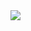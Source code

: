 <a href="https://codeclimate.com/github/maestro5/flashcards-little">
  <img src="https://codeclimate.com/github/maestro5/flashcards-little/badges/gpa.svg" />
</a>